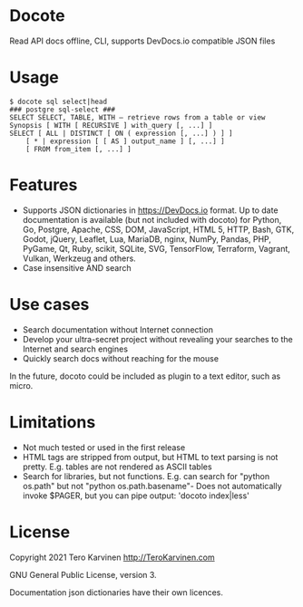 # Docote

Read API docs offline, CLI, supports DevDocs.io compatible JSON files

# Usage

	$ docote sql select|head
	### postgre sql-select ###
	SELECT SELECT, TABLE, WITH — retrieve rows from a table or view   Synopsis [ WITH [ RECURSIVE ] with_query [, ...] ]
	SELECT [ ALL | DISTINCT [ ON ( expression [, ...] ) ] ]
	    [ * | expression [ [ AS ] output_name ] [, ...] ]
	    [ FROM from_item [, ...] ]

# Features

- Supports JSON dictionaries in https://DevDocs.io format. Up to date documentation is available (but not included with docoto) for Python, Go, Postgre, Apache, CSS, DOM, JavaScript, HTML 5, HTTP, Bash, GTK, Godot, jQuery, Leaflet, Lua, MariaDB, nginx, NumPy, Pandas, PHP, PyGame, Qt, Ruby, scikit, SQLite, SVG, TensorFlow, Terraform, Vagrant, Vulkan, Werkzeug and others. 
- Case insensitive AND search

# Use cases

- Search documentation without Internet connection
- Develop your ultra-secret project without revealing your searches to the Internet and search engines
- Quickly search docs without reaching for the mouse

In the future, docoto could be included as plugin to a text editor, such as micro. 

# Limitations

- Not much tested or used in the first release
- HTML tags are stripped from output, but HTML to text parsing is not pretty. E.g. tables are not rendered as ASCII tables
- Search for libraries, but not functions. E.g. can search for "python os.path" but not "python os.path.basename"- Does not automatically invoke $PAGER, but you can pipe output: 'docoto index|less'

# License

Copyright 2021 Tero Karvinen http://TeroKarvinen.com

GNU General Public License, version 3. 

Documentation json dictionaries have their own licences. 
